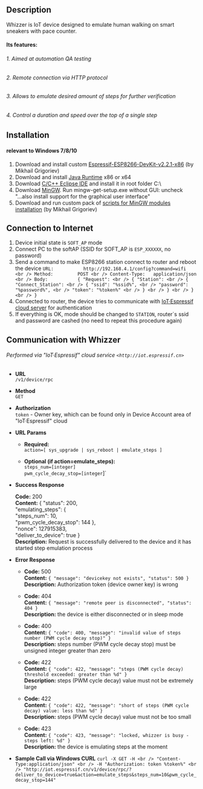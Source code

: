 Description
----
  Whizzer is IoT device designed to emulate human walking on smart sneakers with pace counter.

#### Its features:

######   1. Aimed at automation QA testing
######   2. Remote connection via HTTP protocol
######   3. Allows to emulate desired amount of steps for further verification
######   4. Control a duration and speed over the top of a single step

Installation
----
#### relevant to Windows 7/8/10

1. Download and install custom [Espressif-ESP8266-DevKit-v2.2.1-x86](http://dl.programs74.ru/get.php?file=EspressifESP8266DevKit) (by Mikhail Grigoriev)
2. Download and install [Java Runtime](http://www.oracle.com/technetwork/java/javase/downloads/index.html) x86 or x64
3. Download [C/C++ Eclipse IDE](https://eclipse.org/downloads/packages/eclipse-ide-cc-developers/oxygenr) and install it in root folder C:\
4. Download [MinGW](http://sourceforge.net/projects/mingw/files/Installer/). Run mingw-get-setup.exe without GUI: uncheck "...also install support for the graphical user interface"
5. Download and run custom pack of [scripts for MinGW modules installation](http://dl.programs74.ru/get.php?file=EspressifESP8266DevKitAddon) (by Mikhail Grigoriev)

Connection to Internet
----
1. Device initial state is `SOFT_AP` mode
2. Connect PC to the softAP (SSID for SOFT_AP is `ESP_XXXXXX`, no password)
3. Send a command to make ESP8266 station connect to router and reboot the device
	`URL:			http://192.168.4.1/config?command=wifi <br />
	Method:			POST <br />
	Content-Type:	application/json <br />
	Body: 			{ "Request": <br />
						{ "Station": <br />
							{ "Connect_Station": <br />
								{ "ssid": "%ssid%", <br />
								  "password": "%password%", <br />
								  "token": "%token%" <br />
								} <br />
							} <br />
						} <br />
					}`
4. Connected to router, the device tries to communicate with [IoT·Espressif cloud server](http://iot.espressif.cn) for authentication
5. If everything is OK, mode should be changed to `STATION`, router`s ssid and password are cashed (no need to repeat this procedure again)

Communication with Whizzer
----
###### Performed via "IoT·Espressif" cloud service `<http://iot.espressif.cn>`

* **URL** <br />
	`/v1/device/rpc`

* **Method** <br />
	`GET`

* **Authorization** <br />
	`token` - Owner key, which can be found only in Device Account area of "IoT·Espressif" cloud

* **URL Params**
	
	* **Required:** <br />
	  `action=[ sys_upgrade | sys_reboot | emulate_steps ]`
	
	* **Optional (if action=emulate_steps):** <br />
	  `steps_num=[integer]` <br />
	  `pwm_cycle_decay_stop=[integer`]`

* **Success Response**

    **Code:** 200 <br />
    **Content:**  { "status": 200, <br />
				"emulating_steps": { <br />
					"steps_num": 10, <br />
					"pwm_cycle_decay_stop": 144 }, <br />
				"nonce": 127915383, <br />
				"deliver_to_device": true } <br />
	**Description:** Request is successfully delivered to the device and it has started step emulation process
	
* **Error Response**
	
	* **Code:** 500 <br />
	  **Content:** `{ "message": "devicekey not exists", "status": 500 }` <br />
	  **Description:** Authorization token (device owner key) is wrong
	
	* **Code:** 404 <br />
	  **Content:** `{ "message": "remote peer is disconnected", "status": 404 }` <br />
	  **Description:** the device is either disconnected or in sleep mode
	
	* **Code:** 400 <br />
	  **Content:** `{ "code": 400, "message": "invalid value of steps number (PWM cycle decay stop)" }` <br />
	  **Description:** steps number (PWM cycle decay stop) must be unsigned integer greater than zero
	
	* **Code:** 422 <br />
	  **Content:** `{ "code": 422, "message": "steps (PWM cycle decay) threshold exceeded: greater than %d" }` <br />
	  **Description:** steps (PWM cycle decay) value must not be extremely large
	
	* **Code:** 422 <br />
	  **Content:** `{ "code": 422, "message": "short of steps (PWM cycle decay) value: less than %d" }` <br />
	  **Description:** steps (PWM cycle decay) value must not be too small

	* **Code:** 423 <br />
	  **Content:** `{ "code": 423, "message": "locked, whizzer is busy - steps left: %d" }` <br />
	  **Description:** the device is emulating steps at the moment

* **Sample Call via Windows CURL**
	`curl -X GET -H <br />
	"Content-Type:application/json" <br />
	-H "Authorization: token %token%" <br />
	"http://iot.espressif.cn/v1/device/rpc/?deliver_to_device=true&action=emulate_steps&steps_num=10&pwm_cycle_decay_stop=144"`
